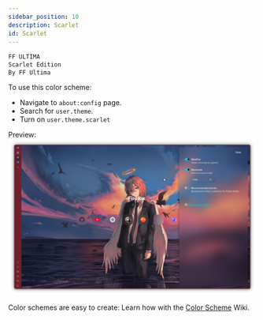 ```yaml
---
sidebar_position: 10
description: Scarlet
id: Scarlet
---
```


```
FF ULTIMA
Scarlet Edition
By FF Ultima
```

To use this color scheme:
- Navigate to `about:config` page.
- Search for `user.theme`.
- Turn on `user.theme.scarlet`

Preview:
![preview](./preview.png)

Color schemes are easy to create: Learn how with the [Color Scheme](/docs/color-schemes/Create-a-Color-Scheme) Wiki.